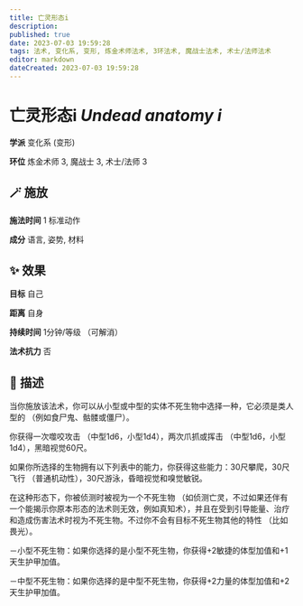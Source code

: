 ```yaml
---
title: 亡灵形态i
description: 
published: true
date: 2023-07-03 19:59:28
tags: 法术, 变化系, 变形, 炼金术师法术, 3环法术, 魔战士法术, 术士/法师法术
editor: markdown
dateCreated: 2023-07-03 19:59:28
---
```


# **亡灵形态i** *Undead anatomy i*

**学派** 变化系 (变形) 

**环位** 炼金术师 3, 魔战士 3, 术士/法师 3

## 🪄 施放

**施法时间** 1 标准动作

**成分** 语言, 姿势, 材料

## ✨ 效果 

**目标** 自己 

**距离** 自身  

**持续时间** 1分钟/等级 （可解消） 

**法术抗力** 否

## 📖 描述

当你施放该法术，你可以从小型或中型的实体不死生物中选择一种，它必须是类人型的 （例如食尸鬼、骷髅或僵尸）。

你获得一次噬咬攻击 （中型1d6，小型1d4），两次爪抓或挥击 （中型1d6，小型1d4），黑暗视觉60尺。

如果你所选择的生物拥有以下列表中的能力，你获得这些能力：30尺攀爬，30尺飞行 （普通机动性），30尺游泳，昏暗视觉和嗅觉敏锐。

在这种形态下，你被侦测时被视为一个不死生物 （如侦测亡灵，不过如果还伴有一个能揭示你原本形态的法术则无效，例如真知术），并且在受到引导能量、治疗和造成伤害法术时视为不死生物。不过你不会有目标不死生物其他的特性 （比如畏光）。

－小型不死生物：如果你选择的是小型不死生物，你获得+2敏捷的体型加值和+1天生护甲加值。

－中型不死生物：如果你选择的是中型不死生物，你获得+2力量的体型加值和+2天生护甲加值。
    